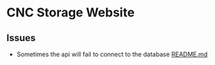 # CNC Storage Website

## Issues

- Sometimes the api will fail to connect to the database [README.md](./cnc_api/libs/README.md)
